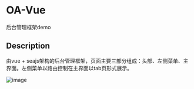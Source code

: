 # OA-Vue
后台管理框架demo

## Description
由vue + seajs架构的后台管理框架，页面主要三部分组成：头部、左侧菜单、主界面。左侧菜单以路由控制在主界面以tab页形式展示。

![image](https://github.com/dingqiuyue/OA-Vue.git/demo.gif)
